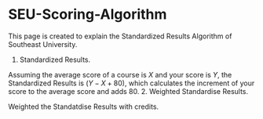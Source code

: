 # SEU-Scoring-Algorithm

This page is created to explain the Standardized Results Algorithm of Southeast University.

1. Standardized Results.
   
Assuming the average score of a course is $X$ and your score is $Y$, the Standardized Results is $(Y-X+80)$, which calculates the increment of your score to the average score and adds 80.
2. Weighted Standardise Results.

Weighted the Standatdise Results with credits.
